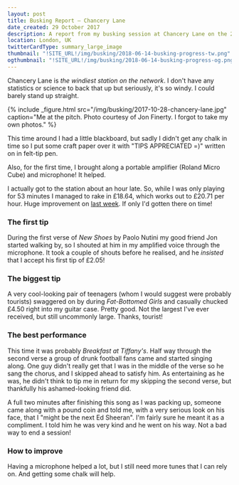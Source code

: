 ```yaml
---
layout: post
title: Busking Report – Chancery Lane
date_created: 29 October 2017
description: A report from my busking session at Chancery Lane on the 28th of October!
location: London, UK
twitterCardType: summary_large_image
thumbnail: "!SITE_URL!/img/busking/2018-06-14-busking-progress-tw.png"
ogthumbnail: "!SITE_URL!/img/busking/2018-06-14-busking-progress-og.png"
---
```


Chancery Lane is _the windiest station on the network_. I don't have any statistics or science to back that up but seriously, it's so windy. I could barely stand up straight.

{% include _figure.html src="/img/busking/2017-10-28-chancery-lane.jpg" caption="Me at the pitch. Photo courtesy of Jon Finerty. I forgot to take my own photos." %}

This time around I had a little blackboard, but sadly I didn't get any chalk in time so I put some craft paper over it with "TIPS APPRECIATED =)" written on in felt-tip pen.

Also, for the first time, I brought along a portable amplifier (Roland Micro Cube) and microphone! It helped.

I actually got to the station about an hour late. So, while I was only playing for 53 minutes I managed to rake in £18.64, which works out to £20.71 per hour. Huge improvement on [last week](/busking/2017-10-21-kings-cross). If only I'd gotten there on time!

### The first tip

During the first verse of _New Shoes_ by Paolo Nutini my good friend Jon started walking by, so I shouted at him in my amplified voice through the microphone. It took a couple of shouts before he realised, and he _insisted_ that I accept his first tip of £2.05!

### The biggest tip

A very cool-looking pair of teenagers (whom I would suggest were probably tourists) swaggered on by during _Fat-Bottomed Girls_ and casually chucked £4.50 right into my guitar case. Pretty good. Not the largest I've ever received, but still uncommonly large. Thanks, tourist!

### The best performance

This time it was probably _Breakfast at Tiffany's_. Half way through the second verse a group of drunk football fans came and started singing along. One guy didn't really get that I was in the middle of the verse so he sang the chorus, and I skipped ahead to satisfy him. As entertaining as he was, he didn't think to tip me in return for my skipping the second verse, but thankfully his ashamed-looking friend did.

A full two minutes after finishing this song as I was packing up, someone came along with a pound coin and told me, with a very serious look on his face, that I "might be the next Ed Sheeran". I'm fairly sure he meant it as a compliment. I told him he was very kind and he went on his way. Not a bad way to end a session!

### How to improve

Having a microphone helped a lot, but I still need more tunes that I can rely on. And getting some chalk will help.